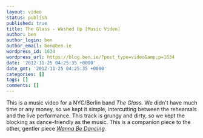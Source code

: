 ```yaml
---
layout: video
status: publish
published: true
title: The Glass - Washed Up [Music Video]
author: ben
author_login: ben
author_email: ben@ben.ie
wordpress_id: 1634
wordpress_url: https://blog.ben.ie/?post_type=video&amp;p=1634
date: '2012-11-25 04:25:35 +0000'
date_gmt: '2012-11-25 04:25:35 +0000'
categories: []
tags: []
comments: []
---
```

<p>This is a music video for a NYC/Berlin band <em>The Glass.</em> We didn't have much time or any money, so we kept it simple, intercutting between the rehearsals and the live performance. This track is grungy and dirty, so we kept the blocking as dance-friendly as the music. This is a companion piece to the other, gentler piece <em><a title="The Glass – Wannabe Dancing [Music Video]" href="https://blog.ben.ie/video/the-glass-wannabe-dancing-music-video/">Wanna Be Dancing</a>.</em></p>
